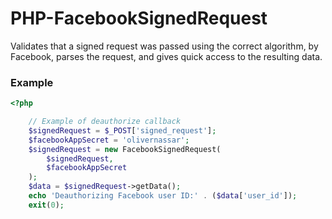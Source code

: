 PHP-FacebookSignedRequest
=========================

Validates that a signed request was passed using the correct algorithm, by Facebook, parses the request, and gives quick access to the resulting data.

### Example

``` php
<?php

    // Example of deauthorize callback
    $signedRequest = $_POST['signed_request'];
    $facebookAppSecret = 'olivernassar';
    $signedRequest = new FacebookSignedRequest(
        $signedRequest,
        $facebookAppSecret
    );
    $data = $signedRequest->getData();
    echo 'Deauthorizing Facebook user ID:' . ($data['user_id']);
    exit(0);

```
